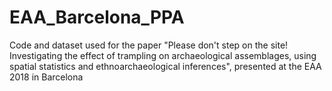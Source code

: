 # EAA_Barcelona_PPA
Code and dataset used for the paper "Please don't step on the site! Investigating the effect of trampling on archaeological assemblages, using spatial statistics and ethnoarchaeological inferences", presented at the EAA 2018 in Barcelona
